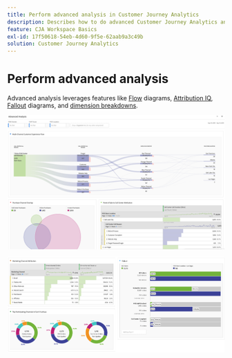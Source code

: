 ```yaml
---
title: Perform advanced analysis in Customer Journey Analytics
description: Describes how to do advanced Customer Journey Analytics analysis in Workspace.
feature: CJA Workspace Basics
exl-id: 17f50618-54eb-4d60-9f5e-62aab9a3c49b
solution: Customer Journey Analytics
---
```

# Perform advanced analysis

Advanced analysis leverages features like [Flow](/help/analysis-workspace/visualizations/c-flow/flow.md) diagrams, [Attribution IQ](/help/analysis-workspace/attribution/overview.md), [Fallout](/help/analysis-workspace/visualizations/fallout/fallout-flow.md) diagrams, and [dimension breakdowns](/help/components/dimensions/t-breakdown-fa.md).

 ![Workspace screenshot 1](assets/cja-adv-analysis1.png)

 ![Workspace screenshot 2](assets/cja-adv-analysis2.png)
